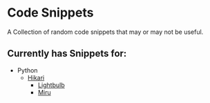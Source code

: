 # Code Snippets
A Collection of random code snippets that may or may not be useful.

## Currently has Snippets for:
- Python
  - [Hikari](https://docs.hikari-py.dev/en/latest/index.html)
    - [Lightbulb](https://hikari-lightbulb.readthedocs.io/en/latest/)
    - [Miru](https://hikari-miru.readthedocs.io/en/latest/index.html)
    